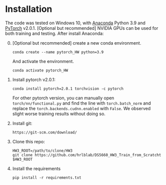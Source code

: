 # Installation


The code was tested on Windows 10, with [Anaconda](https://www.anaconda.com/download) Python 3.9 and [PyTorch]((http://pytorch.org/)) v2.0.1. 
[Optional but recommended] NVIDIA GPUs can be used for both training and testing.
After install Anaconda:

0. [Optional but recommended] create a new conda environment. 

    ~~~
    conda create --name pytorch_HW python=3.9
    ~~~
    And activate the environment.
    
    ~~~
    conda activate pytorch_HW
    ~~~

1. Install pytorch v2.0.1:

    ~~~
    conda install pytorch=2.0.1 torchvision -c pytorch
    ~~~
    
     
     For other pytorch version, you can manually open `torch/nn/functional.py` and find the line with `torch.batch_norm` and replace the `torch.backends.cudnn.enabled` with `False`. We observed slight worse training results without doing so. 
     
2. Install git:

    ~~~
	https://git-scm.com/download/
    ~~~

3. Clone this repo:

    ~~~
    HW3_ROOT=/path/to/clone/HW3
    git clone https://github.com/hrlblab/DS5660_HW3_Train_from_Scratcht $HW3_ROOT
    ~~~


4. Install the requirements

    ~~~
    pip install -r requirements.txt
    ~~~
    
